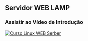 ## Servidor WEB LAMP
### Assistir ao Vídeo de Introdução
[![Curso Linux WEB Serber](http://img.youtube.com/vi/fqR5SymRgLQ/0.jpg)](http://www.youtube.com/watch?v=fqR5SymRgLQ "Vídeo de Introdução ao Curso ")
